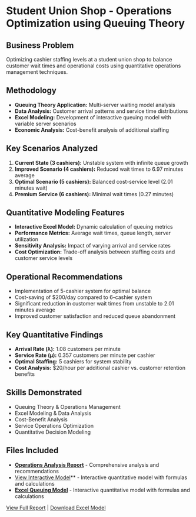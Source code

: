 # Student Union Shop - Operations Optimization using Queuing Theory

## Business Problem
Optimizing cashier staffing levels at a student union shop to balance customer wait times and operational costs using quantitative operations management techniques.

## Methodology
- **Queuing Theory Application:** Multi-server waiting model analysis
- **Data Analysis:** Customer arrival patterns and service time distributions
- **Excel Modeling:** Development of interactive queuing model with variable server scenarios
- **Economic Analysis:** Cost-benefit analysis of additional staffing

## Key Scenarios Analyzed
1. **Current State (3 cashiers):** Unstable system with infinite queue growth
2. **Improved Scenario (4 cashiers):** Reduced wait times to 6.97 minutes average
3. **Optimal Scenario (5 cashiers):** Balanced cost-service level (2.01 minutes wait)
4. **Premium Service (6 cashiers):** Minimal wait times (0.27 minutes)

## Quantitative Modeling Features
- **Interactive Excel Model:** Dynamic calculation of queuing metrics
- **Performance Metrics:** Average wait times, queue length, server utilization
- **Sensitivity Analysis:** Impact of varying arrival and service rates
- **Cost Optimization:** Trade-off analysis between staffing costs and customer service levels

## Operational Recommendations
- Implementation of 5-cashier system for optimal balance
- Cost-saving of $200/day compared to 6-cashier system
- Significant reduction in customer wait times from unstable to 2.01 minutes average
- Improved customer satisfaction and reduced queue abandonment

## Key Quantitative Findings
- **Arrival Rate (λ):** 1.08 customers per minute
- **Service Rate (μ):** 0.357 customers per minute per cashier
- **Optimal Staffing:** 5 cashiers for system stability
- **Cost Analysis:** $20/hour per additional cashier vs. customer retention benefits

## Skills Demonstrated
- Queuing Theory & Operations Management
- Excel Modeling & Data Analysis
- Cost-Benefit Analysis
- Service Operations Optimization
- Quantitative Decision Modeling

## Files Included
- **[Operations Analysis Report](./Operations-Assignment-Students-Union-Shop.pdf)** - Comprehensive analysis and recommendations
- [View Interactive Model](https://docs.google.com/spreadsheets/d/1BCU7jKiFAGh4JrXF9Y-XoxcDd9Jm0upu/edit?usp=sharing&ouid=106472429299785212460&rtpof=true&sd=true)** - Interactive quantitative model with formulas and calculations
- **[Excel Queuing Model](./Operations-Assignment.xlsx)** - Interactive quantitative model with formulas and calculations

[View Full Report](./Operations-Assignment-Students-Union-Shop.pdf) | [Download Excel Model](./Operations-Assignment.xlsx)
